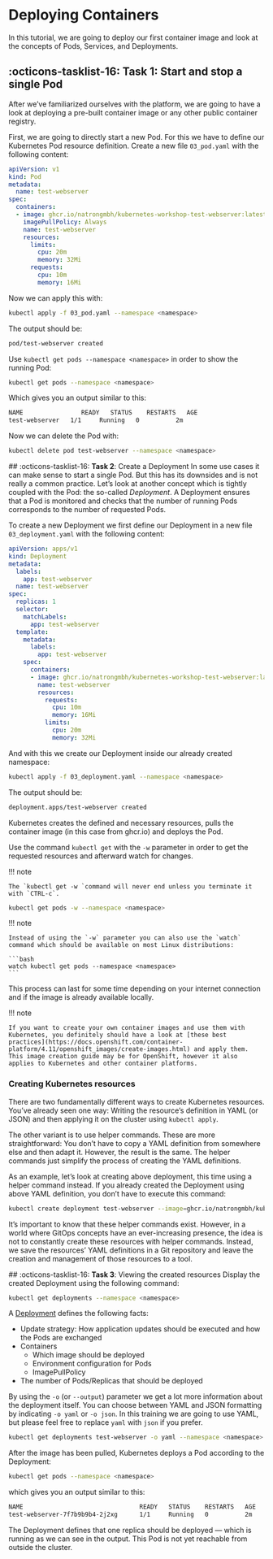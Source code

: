 # Deploying Containers
In this tutorial, we are going to deploy our first container image and look at the concepts of Pods, Services, and Deployments.

## :octicons-tasklist-16: **Task 1**: Start and stop a single Pod
After we’ve familiarized ourselves with the platform, we are going to have a look at deploying a pre-built container image or any other public container registry.

First, we are going to directly start a new Pod.
For this we have to define our Kubernetes Pod resource definition. 
Create a new file `03_pod.yaml` with the following content:

```yaml
apiVersion: v1
kind: Pod
metadata:
  name: test-webserver
spec:
  containers:
  - image: ghcr.io/natrongmbh/kubernetes-workshop-test-webserver:latest
    imagePullPolicy: Always
    name: test-webserver
    resources:
      limits:
        cpu: 20m
        memory: 32Mi
      requests:
        cpu: 10m
        memory: 16Mi
```

Now we can apply this with:

```bash
kubectl apply -f 03_pod.yaml --namespace <namespace>
```

The output should be:
```bash
pod/test-webserver created
```

Use `kubectl get pods --namespace <namespace>` in order to show the running Pod:

```bash
kubectl get pods --namespace <namespace>
```

Which gives you an output similar to this:

```bash
NAME                READY   STATUS    RESTARTS   AGE
test-webserver   1/1     Running   0          2m
```

Now we can delete the Pod with:

```bash
kubectl delete pod test-webserver --namespace <namespace>
```

## :octicons-tasklist-16: **Task 2**: Create a Deployment
In some use cases it can make sense to start a single Pod. But this has its downsides and is not really a common practice. Let’s look at another concept which is tightly coupled with the Pod: the so-called *Deployment*. A Deployment ensures that a Pod is monitored and checks that the number of running Pods corresponds to the number of requested Pods.

To create a new Deployment we first define our Deployment in a new file `03_deployment.yaml` with the following content:

```yaml
apiVersion: apps/v1
kind: Deployment
metadata:
  labels:
    app: test-webserver
  name: test-webserver
spec:
  replicas: 1
  selector:
    matchLabels:
      app: test-webserver
  template:
    metadata:
      labels:
        app: test-webserver
    spec:
      containers:
      - image: ghcr.io/natrongmbh/kubernetes-workshop-test-webserver:latest
        name: test-webserver
        resources:
          requests:
            cpu: 10m
            memory: 16Mi
          limits:
            cpu: 20m
            memory: 32Mi
```

And with this we create our Deployment inside our already created namespace:

```bash
kubectl apply -f 03_deployment.yaml --namespace <namespace>
```

The output should be:

```bash
deployment.apps/test-webserver created
```

Kubernetes creates the defined and necessary resources, pulls the container image (in this case from ghcr.io) and deploys the Pod.

Use the command `kubectl get` with the `-w` parameter in order to get the requested resources and afterward watch for changes.

!!! note

    The `kubectl get -w `command will never end unless you terminate it with `CTRL-c`.

```bash
kubectl get pods -w --namespace <namespace>
```

!!! note
    
    Instead of using the `-w` parameter you can also use the `watch` command which should be available on most Linux distributions:

    ```bash
    watch kubectl get pods --namespace <namespace>
    ```

This process can last for some time depending on your internet connection and if the image is already available locally.

!!! note

    If you want to create your own container images and use them with Kubernetes, you definitely should have a look at [these best practices](https://docs.openshift.com/container-platform/4.11/openshift_images/create-images.html) and apply them. This image creation guide may be for OpenShift, however it also applies to Kubernetes and other container platforms.

### Creating Kubernetes resources
There are two fundamentally different ways to create Kubernetes resources. You’ve already seen one way: Writing the resource’s definition in YAML (or JSON) and then applying it on the cluster using `kubectl apply`.

The other variant is to use helper commands. These are more straightforward: You don’t have to copy a YAML definition from somewhere else and then adapt it. However, the result is the same. The helper commands just simplify the process of creating the YAML definitions.

As an example, let’s look at creating above deployment, this time using a helper command instead. If you already created the Deployment using above YAML definition, you don’t have to execute this command:

```bash
kubectl create deployment test-webserver --image=ghcr.io/natrongmbh/kubernetes-workshop-test-webserver:latest --namespace <namespace>
```

It’s important to know that these helper commands exist. However, in a world where GitOps concepts have an ever-increasing presence, the idea is not to constantly create these resources with helper commands. Instead, we save the resources’ YAML definitions in a Git repository and leave the creation and management of those resources to a tool.

## :octicons-tasklist-16: **Task 3**: Viewing the created resources
Display the created Deployment using the following command:

```bash
kubectl get deployments --namespace <namespace>
```

A [Deployment](https://kubernetes.io/docs/concepts/workloads/controllers/deployment/) defines the following facts:

- Update strategy: How application updates should be executed and how the Pods are exchanged
- Containers
    - Which image should be deployed
    - Environment configuration for Pods
    - ImagePullPolicy
- The number of Pods/Replicas that should be deployed

By using the `-o` (or `--output`) parameter we get a lot more information about the deployment itself. You can choose between YAML and JSON formatting by indicating `-o yaml` or `-o json`. In this training we are going to use YAML, but please feel free to replace `yaml` with `json` if you prefer.

```bash
kubectl get deployments test-webserver -o yaml --namespace <namespace>
```

After the image has been pulled, Kubernetes deploys a Pod according to the Deployment:

```bash
kubectl get pods --namespace <namespace>
```

which gives you an output similar to this:

```bash
NAME                                READY   STATUS    RESTARTS   AGE
test-webserver-7f7b9b9b4-2j2xg      1/1     Running   0          2m
```

The Deployment defines that one replica should be deployed — which is running as we can see in the output. This Pod is not yet reachable from outside the cluster.
